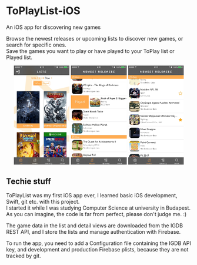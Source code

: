 # ToPlayList-iOS
An iOS app for discovering new games

Browse the newest releases or upcoming lists to discover new games, or search for specific ones.  
Save the games you want to play or have played to your ToPlay list or Played list.  

<p float="left" align="center">
  <img src="/doc/img/lists.png" width="30%"/>
  <img src="/doc/img/panning.png" width="30%"/> 
  <img src="/doc/img/stars.png" width="30%"/>
</p>

## Techie stuff
ToPlayList was my first iOS app ever, I learned basic iOS development, Swift, git etc. with this project.  
I started it while I was studying Computer Science at university in Budapest.  
As you can imagine, the code is far from perfect, please don't judge me. :)  

The game data in the list and detail views are downloaded from the IGDB REST API, and I store the lists and manage authentication with Firebase.  

To run the app, you need to add a Configuration file containing the IGDB API key, and development and production Firebase plists, because they are not tracked by git.


